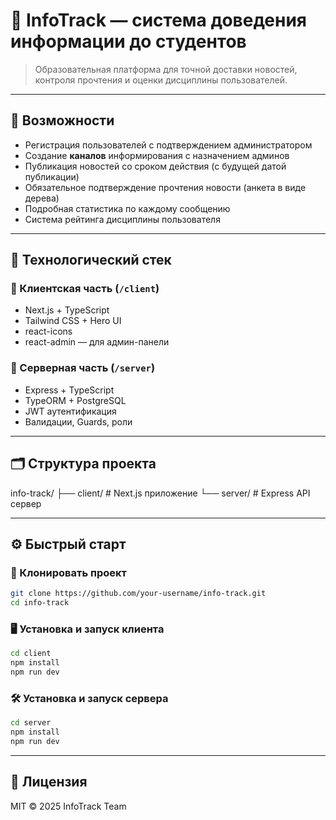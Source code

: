 # 📣 InfoTrack — система доведения информации до студентов

> Образовательная платформа для точной доставки новостей, контроля прочтения и оценки дисциплины пользователей.

---

## 🚀 Возможности

-   Регистрация пользователей с подтверждением администратором
-   Создание **каналов** информирования с назначением админов
-   Публикация новостей со сроком действия (с будущей датой публикации)
-   Обязательное подтверждение прочтения новости (анкета в виде дерева)
-   Подробная статистика по каждому сообщению
-   Система рейтинга дисциплины пользователя

---

## 🧱 Технологический стек

### 🔹 Клиентская часть (`/client`)

-   Next.js + TypeScript
-   Tailwind CSS + Hero UI
-   react-icons
-   react-admin — для админ-панели

### 🔹 Серверная часть (`/server`)

-   Express + TypeScript
-   TypeORM + PostgreSQL
-   JWT аутентификация
-   Валидации, Guards, роли

---

## 🗂️ Структура проекта

info-track/
├── client/ # Next.js приложение
└── server/ # Express API сервер

---

## ⚙️ Быстрый старт

### 🔧 Клонировать проект

```bash
git clone https://github.com/your-username/info-track.git
cd info-track
```

### 🖥️ Установка и запуск клиента

```bash
cd client
npm install
npm run dev
```

### 🛠️ Установка и запуск сервера

```bash
cd server
npm install
npm run dev
```

---

## 📄 Лицензия

MIT © 2025 InfoTrack Team
